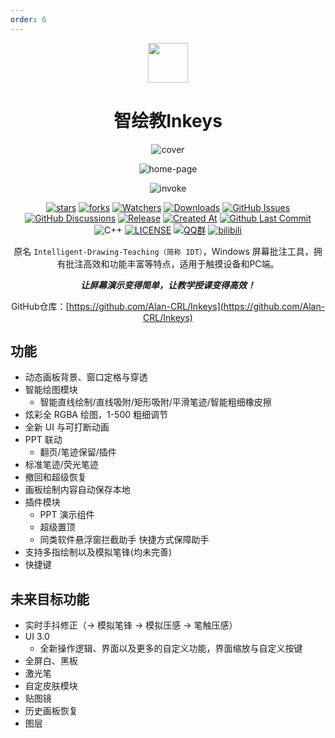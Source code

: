 ```yaml
---
order: 6
---
```


<div align="center">

<img src="/icon/Inkeys.png" width="64"/>

# 智绘教Inkeys

<ArticleMetadata />

![cover](https://raw.githubusercontent.com/Alan-CRL/Inkeys/main/GithubRes/cover2.png)

![home-page](/images/Inkeys/home-page.png)

![invoke](/images/Inkeys/invoke.png)

[![stars](https://img.shields.io/github/stars/Alan-CRL/Inkeys?label=Stars)](https://github.com/Alan-CRL/Inkeys) [![forks](https://img.shields.io/github/forks/Alan-CRL/Inkeys?label=Forks)](https://github.com/Alan-CRL/Inkeys) [![Watchers](https://img.shields.io/github/watchers/Alan-CRL/Inkeys?style=social)](https://github.com/Alan-CRL/Inkeys/watchers) [![Downloads](https://img.shields.io/github/downloads/Alan-CRL/Inkeys/total?style=social&label=Downloads&logo=github)](https://github.com/Alan-CRL/Inkeys/releases/latest) [![GitHub Issues](https://img.shields.io/github/issues-search/Alan-CRL/Inkeys?query=is%3Aopen&style=flat&logo=github&label=Issues&color=%233fb950)](https://github.com/Alan-CRL/Inkeys/issues) [![GitHub Discussions](https://img.shields.io/github/discussions/Alan-CRL/Inkeys?style=flat&logo=Github&label=Discussions)](https://github.com/Alan-CRL/Inkeys/discussions) [![Release](https://img.shields.io/github/v/release/Alan-CRL/Inkeys?style=flat&color=%233fb950&label=正式版)](https://github.com/Alan-CRL/Inkeys/releases/latest) [![Created At](https://img.shields.io/github/created-at/Alan-CRL/Inkeys)](https://github.com/Alan-CRL/Inkeys) [![Github Last Commit](https://img.shields.io/github/last-commit/Alan-CRL/Inkeys)](https://github.com/Alan-CRL/Inkeys/commits/main) ![C++](https://img.shields.io/badge/C%2B%2B-00599C?logo=c%2B%2B&logoColor=white&style=flat) [![LICENSE](https://img.shields.io/badge/License-GPL--3.0-red.svg "LICENSE")](https://github.com/Alan-CRL/Inkeys/blob/main/LICENSE) [![QQ群](https://img.shields.io/badge/-QQ%E7%BE%A4%EF%BD%9C618720802-blue?style=flat&logo=QQ)](https://qm.qq.com/q/iEDzSL0Wn) [![bilibili](https://img.shields.io/badge/-UP%E4%B8%BB%EF%BD%9Calan--CRL-%23FB7299?style=flat&logo=bilibili)](https://space.bilibili.com/1330313497)

原名 `Intelligent-Drawing-Teaching（简称 IDT）`，Windows 屏幕批注工具，拥有批注高效和功能丰富等特点，适用于触摸设备和PC端。

***让屏幕演示变得简单，让教学授课变得高效！***

GitHub仓库：[https://github.com/Alan-CRL/Inkeys](https://github.com/Alan-CRL/Inkeys)

</div>

<Linkcard url="https://www.inkeys.top/" title="Inkeys" description="https://www.inkeys.top/" logo="/icon/Inkeys.png"/>

## 功能
- 动态画板背景、窗口定格与穿透
- 智能绘图模块
  - 智能直线绘制/直线吸附/矩形吸附/平滑笔迹/智能粗细橡皮擦
- 炫彩全 RGBA 绘图，1-500 粗细调节
- 全新 UI 与可打断动画
- PPT 联动
  - 翻页/笔迹保留/插件
- 标准笔迹/荧光笔迹
- 撤回和超级恢复
- 画板绘制内容自动保存本地
- 插件模块
  - PPT 演示组件
  - 超级置顶
  - 同类软件悬浮窗拦截助手
  快捷方式保障助手
- 支持多指绘制以及模拟笔锋(均未完善)
- 快捷键

## 未来目标功能
- 实时手抖修正（-> 模拟笔锋 -> 模拟压感 -> 笔触压感）
- UI 3.0
  - 全新操作逻辑、界面以及更多的自定义功能，界面缩放与自定义按键
- 全屏白、黑板
- 激光笔
- 自定皮肤模块
- 贴图镜
- 历史画板恢复
- 图层